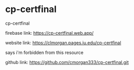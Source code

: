 # cp-certfinal
 cp-certfinal

firebase link:
https://cp-certfinal.web.app/

 website link: 
 https://clmorgan.pages.iu.edu/cp-certfinal

 says i'm forbidden from this resource

 github link:
 https://github.com/cmorgan333/cp-certfinal.git
